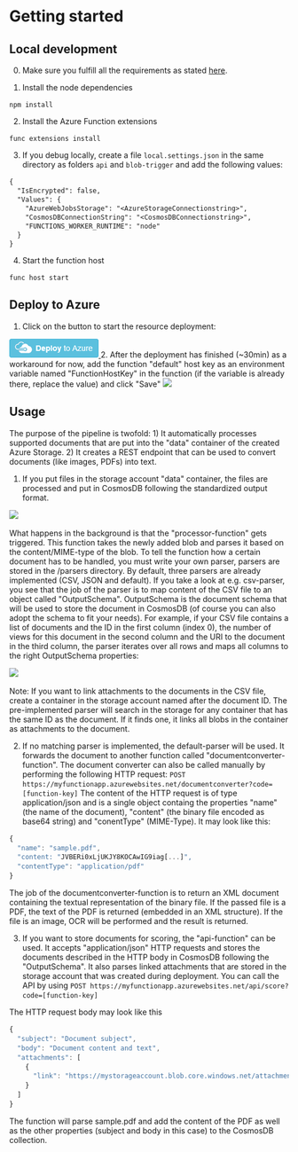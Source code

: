 # Getting started

## Local development

0) Make sure you fulfill all the requirements as stated [here](https://docs.microsoft.com/en-us/azure/azure-functions/functions-create-first-function-vs-code?pivots=programming-language-csharp).

1) Install the node dependencies
```
npm install
```

2) Install the Azure Function extensions
```
func extensions install
```

3) If you debug locally, create a file `local.settings.json` in the same directory as folders `api` and `blob-trigger` and add the following values:
```
{
  "IsEncrypted": false,
  "Values": {
    "AzureWebJobsStorage": "<AzureStorageConnectionstring>",
    "CosmosDBConnectionString": "<CosmosDBConnectionstring>",
    "FUNCTIONS_WORKER_RUNTIME": "node"
  }
}
```

4) Start the function host
```
func host start
```

## Deploy to Azure

1. Click on the button to start the resource deployment:
<a href="https://portal.azure.com/#create/Microsoft.Template/uri/https%3A%2F%2Fraw.githubusercontent.com%2Fmicrosoft%2Fverseagility%2Fmaster%2Fpipeline%2Finfrastructure%2Fazuredeploy.json%3Ftoken%3DAAYUN4AAXA6CLH26YOWISU26PCNAE" target="_blank">
<img src="https://raw.githubusercontent.com/Azure/azure-quickstart-templates/master/1-CONTRIBUTION-GUIDE/images/deploytoazure.png"/>
</a>
2. After the deployment has finished (~30min) as a workaround for now, add the function "default" host key as an environment variable
named "FunctionHostKey" in the function (if the variable is already there, replace the value) and click "Save"

<img src="https://github.com/microsoft/verseagility/blob/master/demo/functionkey.png" width="400">

## Usage

The purpose of the pipeline is twofold: 1) It automatically processes supported documents that are put into the "data" container of the created Azure Storage. 2) It creates a REST endpoint that can be used to convert documents (like images, PDFs) into text.

1. If you put files in the storage account "data" container, the files are processed and put in CosmosDB following the standardized output format.

<img src="https://github.com/microsoft/verseagility/blob/master/demo/data_container.png" width="400">

What happens in the background is that the "processor-function" gets triggered. This function takes the newly added blob and parses it based on the content/MIME-type of the blob. To tell the function how a certain document has to be handled, you must write your own parser, parsers are stored in the /parsers directory. By default, three parsers are already implemented (CSV, JSON and default). If you take a look at e.g. csv-parser, you see that the job of the parser is to map content of the CSV file to an object called "OutputSchema". OutputSchema is the document schema that will be used to store the document in CosmosDB (of course you can also adopt the schema to fit your needs). For example, if your CSV file contains a list of documents and the ID in the first column (index 0), the number of views for this document in the second column and the URI to the document in the third column, the parser iterates over all rows and maps all columns to the right OutputSchema properties:

<img src="https://github.com/microsoft/verseagility/blob/master/demo/mapping.png" width="500">

Note: If you want to link attachments to the documents in the CSV file, create a container in the storage account named after the document ID. The pre-implemented parser will search in the storage for any container that has the same ID as the document. If it finds one, it links all blobs in the container as attachments to the document.

2. If no matching parser is implemented, the default-parser will be used. It forwards the document to another function called "documentconverter-function". The document converter can also be called manually by performing the following HTTP request:
`POST https://myfunctionapp.azurewebsites.net/documentconverter?code=[function-key]`
The content of the HTTP request is of type application/json and is a single object containg the properties "name" (the name of the document), "content" (the binary file encoded as base64 string) and "conentType" (MIME-Type). It may look like this:
```javascript
{
  "name": "sample.pdf",
  "content: "JVBERi0xLjUKJY8KOCAwIG9iag[...]",
  "contentType": "application/pdf"
}
```

The job of the documentconverter-function is to return an XML document containing the textual representation of the binary file. If the passed file is a PDF, the text of the PDF is returned (embedded in an XML structure). If the file is an image, OCR will be performed and the result is returned.

3. If you want to store documents for scoring, the "api-function" can be used. It accepts "application/json" HTTP requests and stores the documents described in the HTTP body in CosmosDB following the "OutputSchema". It also parses linked attachments that are stored in the storage account that was created during deployment. You can call the API by using
`POST https://myfunctionapp.azurewebsites.net/api/score?code=[function-key]`

The HTTP request body may look like this
```javascript
{
  "subject": "Document subject",
  "body": "Document content and text",
  "attachments": [
    {
      "link": "https://mystorageaccount.blob.core.windows.net/attachments/sample.pdf"
    }	
  ]
}
```

The function will parse sample.pdf and add the content of the PDF as well as the other properties (subject and body in this case) to the CosmosDB collection. 


